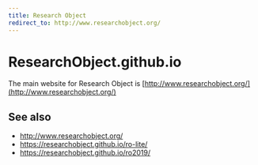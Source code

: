 ```yaml
---
title: Research Object
redirect_to: http://www.researchobject.org/
---
```


# ResearchObject.github.io

The main website for Research Object is [http://www.researchobject.org/](http://www.researchobject.org/)

## See also

* http://www.researchobject.org/
* https://researchobject.github.io/ro-lite/
* https://researchobject.github.io/ro2019/

